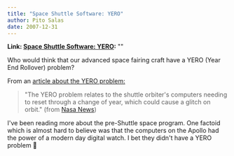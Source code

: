 ```yaml
---
title: "Space Shuttle Software: YERO"
author: Pito Salas
date: 2007-12-31
---
```


**Link: [Space Shuttle Software: YERO](None):** ""

Who would think that our advanced space fairing craft have a YERO (Year End
Rollover) problem?

From an [article about the YERO
problem:](<http://www.nasaspaceflight.com/content/?cid=5026>)

> "The YERO problem relates to the shuttle orbiter's computers needing to
> reset through a change of year, which could cause a glitch on orbit." (from
> [Nasa News](<http://www.nasaspaceflight.com/content/?cid=5026>))

I've been reading more about the pre-Shuttle space program. One factoid which
is almost hard to believe was that the computers on the Apollo had the power
of a modern day digital watch. I bet they didn't have a YERO problem 🙂


